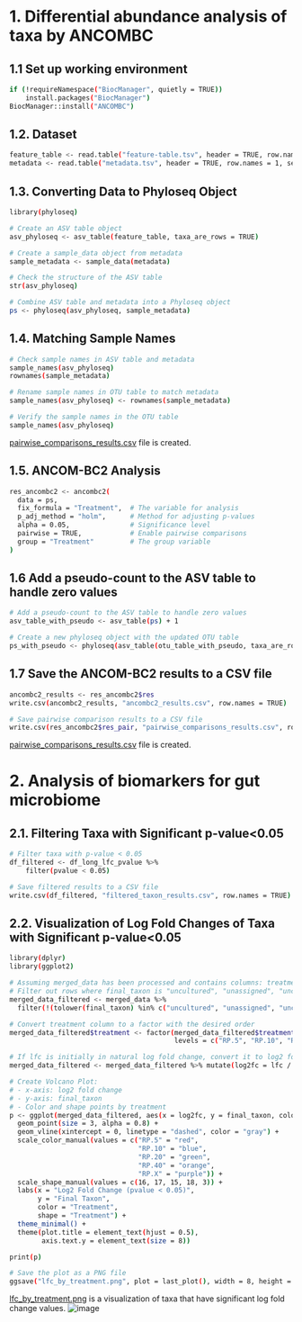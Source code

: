 # 1. Differential abundance analysis of taxa by ANCOMBC
## 1.1 Set up working environment
```bash
if (!requireNamespace("BiocManager", quietly = TRUE))
    install.packages("BiocManager")
BiocManager::install("ANCOMBC")
```

## 1.2. Dataset
```bash
feature_table <- read.table("feature-table.tsv", header = TRUE, row.names = 1, sep = "\t")
metadata <- read.table("metadata.tsv", header = TRUE, row.names = 1, sep = "\t")
```

## 1.3. Converting Data to Phyloseq Object
```bash
library(phyloseq)

# Create an ASV table object
asv_phyloseq <- asv_table(feature_table, taxa_are_rows = TRUE)

# Create a sample_data object from metadata
sample_metadata <- sample_data(metadata)

# Check the structure of the ASV table
str(asv_phyloseq)

# Combine ASV table and metadata into a Phyloseq object
ps <- phyloseq(asv_phyloseq, sample_metadata)
```

## 1.4. Matching Sample Names
```bash
# Check sample names in ASV table and metadata
sample_names(asv_phyloseq)
rownames(sample_metadata)

# Rename sample names in OTU table to match metadata
sample_names(asv_phyloseq) <- rownames(sample_metadata)

# Verify the sample names in the OTU table
sample_names(asv_phyloseq)
```
[pairwise_comparisons_results.csv](https://github.com/thaocaoHPzbook/Goldfish-16S-rRNA-amplicon-data-analysis/blob/main/R_steps/pairwise_comparisons_results.csv) file is created.

## 1.5.  ANCOM-BC2 Analysis
```bash
res_ancombc2 <- ancombc2(
  data = ps,
  fix_formula = "Treatment",  # The variable for analysis
  p_adj_method = "holm",      # Method for adjusting p-values
  alpha = 0.05,               # Significance level
  pairwise = TRUE,            # Enable pairwise comparisons
  group = "Treatment"         # The group variable
)
```

## 1.6 Add a pseudo-count to the ASV table to handle zero values
```bash
# Add a pseudo-count to the ASV table to handle zero values
asv_table_with_pseudo <- asv_table(ps) + 1

# Create a new phyloseq object with the updated OTU table
ps_with_pseudo <- phyloseq(asv_table(otu_table_with_pseudo, taxa_are_rows = TRUE), sample_data(ps))
```

## 1.7 Save the ANCOM-BC2 results to a CSV file
```bash
ancombc2_results <- res_ancombc2$res
write.csv(ancombc2_results, "ancombc2_results.csv", row.names = TRUE)

# Save pairwise comparison results to a CSV file
write.csv(res_ancombc2$res_pair, "pairwise_comparisons_results.csv", row.names = TRUE)
```
[pairwise_comparisons_results.csv](https://github.com/thaocaoHPzbook/Goldfish-16S-rRNA-amplicon-data-analysis/blob/main/R_steps/pairwise_comparisons_results.csv) file is created.

# 2. Analysis of biomarkers for gut microbiome
## 2.1. Filtering Taxa with Significant p-value<0.05
```bash
# Filter taxa with p-value < 0.05
df_filtered <- df_long_lfc_pvalue %>%
    filter(pvalue < 0.05)

# Save filtered results to a CSV file
write.csv(df_filtered, "filtered_taxon_results.csv", row.names = TRUE)
```
## 2.2. Visualization of Log Fold Changes of Taxa with Significant p-value<0.05
```bash
library(dplyr)
library(ggplot2)

# Assuming merged_data has been processed and contains columns: treatment, lfc, final_taxon
# Filter out rows where final_taxon is "uncultured", "unassigned", "uncultured_soil", "uncultured_rumen"
merged_data_filtered <- merged_data %>% 
  filter(!(tolower(final_taxon) %in% c("uncultured", "unassigned", "uncultured_soil", "uncultured_rumen")))

# Convert treatment column to a factor with the desired order
merged_data_filtered$treatment <- factor(merged_data_filtered$treatment,
                                         levels = c("RP.5", "RP.10", "RP.20", "RP.40", "RP.X"))

# If lfc is initially in natural log fold change, convert it to log2 fold change
merged_data_filtered <- merged_data_filtered %>% mutate(log2fc = lfc / log(2))

# Create Volcano Plot:
# - x-axis: log2 fold change
# - y-axis: final_taxon
# - Color and shape points by treatment
p <- ggplot(merged_data_filtered, aes(x = log2fc, y = final_taxon, color = treatment, shape = treatment)) +
  geom_point(size = 3, alpha = 0.8) +
  geom_vline(xintercept = 0, linetype = "dashed", color = "gray") +
  scale_color_manual(values = c("RP.5" = "red",
                                "RP.10" = "blue",
                                "RP.20" = "green",
                                "RP.40" = "orange",
                                "RP.X" = "purple")) +
  scale_shape_manual(values = c(16, 17, 15, 18, 3)) +
  labs(x = "Log2 Fold Change (pvalue < 0.05)",
       y = "Final Taxon",
       color = "Treatment",
       shape = "Treatment") +
  theme_minimal() +
  theme(plot.title = element_text(hjust = 0.5),
        axis.text.y = element_text(size = 8))

print(p)
```
```bash
# Save the plot as a PNG file
ggsave("lfc_by_treatment.png", plot = last_plot(), width = 8, height = 6)
```
[lfc_by_treatment.png](https://github.com/thaocaoHPzbook/Goldfish-16S-rRNA-amplicon-data-analysis/blob/main/R_steps/lfc_by_treatment.png.png) is a visualization of taxa that have significant log fold change values.
![image](https://github.com/user-attachments/assets/642860ba-d86d-4151-b122-a32078833e0b)

